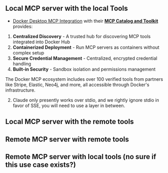 ## ⁠Local MCP server with the local Tools

- [Docker Desktop MCP Integration](https://www.docker.com/blog/introducing-docker-mcp-catalog-and-toolkit/) with their [**MCP Catalog and Toolkit**](https://docs.docker.com/ai/mcp-catalog-and-toolkit/) provides:

1. **Centralized Discovery** - A trusted hub for discovering MCP tools integrated into Docker Hub
2. **Containerized Deployment** - Run MCP servers as containers without complex setup
3. **Secure Credential Management** - Centralized, encrypted credential handling
4. **Built-in Security** - Sandbox isolation and permissions management

The Docker MCP ecosystem includes over 100 verified tools from partners like Stripe, Elastic, Neo4j, and more, all accessible through Docker's infrastructure.

2. Claude only presently works over stdio, and we rightly ignore stdio in favor of SSE, you will need to use a layer in between.

## Local MCP server with the remote tools

## Remote MCP server with remote tools

## ⁠Remote MCP server with local tools (no sure if this use case exists?)

